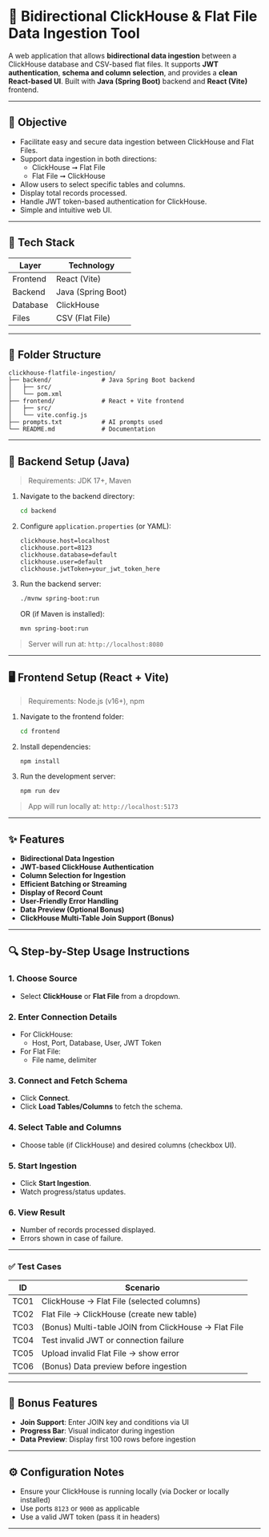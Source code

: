 # 🔁 Bidirectional ClickHouse & Flat File Data Ingestion Tool

A web application that allows **bidirectional data ingestion** between a ClickHouse database and CSV-based flat files. It supports **JWT authentication**, **schema and column selection**, and provides a **clean React-based UI**. Built with **Java (Spring Boot)** backend and **React (Vite)** frontend.

---

## 📌 Objective

- Facilitate easy and secure data ingestion between ClickHouse and Flat Files.
- Support data ingestion in both directions:
  - ClickHouse ➞ Flat File
  - Flat File ➞ ClickHouse
- Allow users to select specific tables and columns.
- Display total records processed.
- Handle JWT token-based authentication for ClickHouse.
- Simple and intuitive web UI.

---

## 💠 Tech Stack

| Layer     | Technology     |
|-----------|----------------|
| Frontend  | React (Vite)   |
| Backend   | Java (Spring Boot) |
| Database  | ClickHouse     |
| Files     | CSV (Flat File) |

---

## 📁 Folder Structure

```
clickhouse-flatfile-ingestion/
├── backend/              # Java Spring Boot backend
│   ├── src/
│   └── pom.xml
├── frontend/             # React + Vite frontend
│   ├── src/
│   └── vite.config.js
├── prompts.txt           # AI prompts used
└── README.md             # Documentation
```

---

## 🔧 Backend Setup (Java)

> Requirements: JDK 17+, Maven

1. Navigate to the backend directory:
   ```bash
   cd backend
   ```

2. Configure `application.properties` (or YAML):
   ```
   clickhouse.host=localhost
   clickhouse.port=8123
   clickhouse.database=default
   clickhouse.user=default
   clickhouse.jwtToken=your_jwt_token_here
   ```

3. Run the backend server:
   ```bash
   ./mvnw spring-boot:run
   ```
   OR (if Maven is installed):
   ```bash
   mvn spring-boot:run
   ```

> Server will run at: `http://localhost:8080`

---

## 🖥️ Frontend Setup (React + Vite)

> Requirements: Node.js (v16+), npm

1. Navigate to the frontend folder:
   ```bash
   cd frontend
   ```

2. Install dependencies:
   ```bash
   npm install
   ```

3. Run the development server:
   ```bash
   npm run dev
   ```

> App will run locally at: `http://localhost:5173`

---

## ✨ Features

-  **Bidirectional Data Ingestion**
-  **JWT-based ClickHouse Authentication**
-  **Column Selection for Ingestion**
-  **Efficient Batching or Streaming**
-  **Display of Record Count**
-  **User-Friendly Error Handling**
-  **Data Preview (Optional Bonus)**
-  **ClickHouse Multi-Table Join Support (Bonus)**

---

## 🔍 Step-by-Step Usage Instructions

### 1. Choose Source
- Select **ClickHouse** or **Flat File** from a dropdown.

### 2. Enter Connection Details
- For ClickHouse:
  - Host, Port, Database, User, JWT Token
- For Flat File:
  - File name, delimiter

### 3. Connect and Fetch Schema
- Click **Connect**.
- Click **Load Tables/Columns** to fetch the schema.

### 4. Select Table and Columns
- Choose table (if ClickHouse) and desired columns (checkbox UI).

### 5. Start Ingestion
- Click **Start Ingestion**.
- Watch progress/status updates.

### 6. View Result
- Number of records processed displayed.
- Errors shown in case of failure.

---


### ✅ Test Cases

| ID   | Scenario                                                       |
|------|----------------------------------------------------------------|
| TC01 | ClickHouse → Flat File (selected columns)                     |
| TC02 | Flat File → ClickHouse (create new table)                     |
| TC03 | (Bonus) Multi-table JOIN from ClickHouse → Flat File          |
| TC04 | Test invalid JWT or connection failure                        |
| TC05 | Upload invalid Flat File → show error                         |
| TC06 | (Bonus) Data preview before ingestion                         |

---

## 🎯 Bonus Features

- **Join Support**: Enter JOIN key and conditions via UI
- **Progress Bar**: Visual indicator during ingestion
- **Data Preview**: Display first 100 rows before ingestion

---

## ⚙️ Configuration Notes

- Ensure your ClickHouse is running locally (via Docker or locally installed)
- Use ports `8123` or `9000` as applicable
- Use a valid JWT token (pass it in headers)

---

